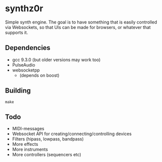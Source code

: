 # synthz0r

Simple synth engine. The goal is to have something that is easily controlled via Websockets, so that UIs can be made for browsers, or whatever that supports it.

## Dependencies

* gcc 9.3.0 (but older versions may work too)
* PulseAudio
* websocketpp
  * (depends on boost)

## Building

    make

## Todo

* MIDI-messages
* Websocket API for creating/connecting/controlling devices
* Filters (hipass, lowpass, bandpass)
* More effects
* More instruments
* More controllers (sequencers etc)

